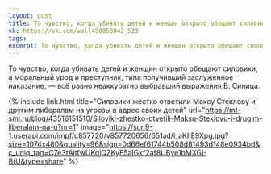 ```yaml
---
layout: post
title: То чувство, когда убивать детей и женщин открыто обещают силовики, а...
vk: https://vk.com/wall498858042_523
tags: 
excerpt: То чувство, когда убивать детей и женщин открыто обещают силовики, а моральный урод и преступник, типа получивший заслуженное наказание, — всё равно неаккуратно выбравший выражения В. Синица.
---
```

То чувство, когда убивать детей и женщин открыто обещают силовики, а моральный урод и преступник, типа получивший заслуженное наказание, — всё равно неаккуратно выбравший выражения В. Синица.

{% include link.html title="Силовики жестко ответили Максу Стеклову и другим либералам на угрозы в адрес своих детей" url="https://mt-smi.ru/blog/43516151510/Siloviki-zhestko-otvetili-Maksu-Steklovu-i-drugim-liberalam-na-u?nr=1" image="https://sun9-1.userapi.com/impf/c857720/v857720656/651ad/l_aKIIE9Xpg.jpg?size=1074x480&quality=96&sign=0d66ef61744b508d81493d148e0934bd&c_uniq_tag=C7e3tAjtfwUKqjQZKyF5aIGkf2af8UBye1bMXGI-BtU&type=share" %}